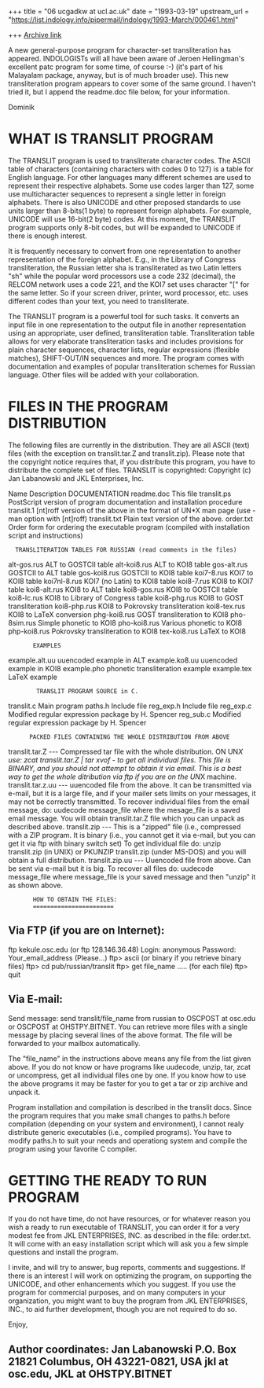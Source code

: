 +++
title = "06 ucgadkw at ucl.ac.uk"
date = "1993-03-19"
upstream_url = "https://list.indology.info/pipermail/indology/1993-March/000461.html"

+++
[Archive link](https://list.indology.info/pipermail/indology/1993-March/000461.html)

A new general-purpose program for character-set 
transliteration has appeared.  INDOLOGISTs will all have been aware
of Jeroen Hellingman's excellent patc program for some time, of 
course :-)  (it's part of his Malayalam package, anyway, but is 
of much broader use).  This new transliteration program appears 
to cover some of the same ground.  I haven't tried it, but I 
append the readme.doc file below, for your information.

Dominik


WHAT IS TRANSLIT PROGRAM
========================
The TRANSLIT program is used to transliterate character codes.
The ASCII table of characters (containing characters with codes 0 to 127)
is a table for English language. For other languages many different schemes
are used to represent their respective alphabets. Some use codes larger
than 127, some use multicharacter sequences to represent a single letter
in foreign alphabets. There is also UNICODE and other proposed standards
to use units larger than 8-bits(1 byte) to represent foreign alphabets.
For example, UNICODE will use 16-bit(2 byte) codes. At this moment, the
TRANSLIT program supports only 8-bit codes, but will be expanded to
UNICODE if there is enough interest.

It is frequently necessary to convert from one representation to another
representation of the foreign alphabet. E.g., in the Library of Congress
transliteration, the Russian letter sha is transliterated as two Latin
letters "sh" while the popular word processors use a code 232 (decimal),
the RELCOM network uses a code 221, and the KOI7 set uses character "["
for the same letter. So if your screen driver, printer, word processor,
etc. uses different codes than your text, you need to transliterate.

The TRANSLIT program is a powerful tool for such tasks. It converts an input
file in one representation to the output file in another representation using
an appropriate, user defined, transliteration table. Transliteration table
allows for very elaborate transliteration tasks and includes provisions for
plain character sequences, character lists, regular expressions (flexible
matches), SHIFT-OUT/IN sequences and more. The program comes with documentation
and examples of popular transliteration schemes for Russian language. Other
files will be added with your collaboration.

FILES IN THE PROGRAM DISTRIBUTION
================================
The following files are currently in the distribution. They are all ASCII
(text) files (with the exception on translit.tar.Z and translit.zip).
Please note that the copyright notice requires that, if you distribute this
program, you have to distribute the complete set of files.
TRANSLIT is copyrighted: Copyright (c) Jan Labanowski and JKL Enterprises, Inc.

  Name                   Description
      DOCUMENTATION
readme.doc        This file
translit.ps       PostScript version of program documentation and
                  installation procedure
translit.1        [nt]roff version of the above in the format
                     of UN*X man page  (use -man option with [nt]roff)
translit.txt      Plain text version of the above.
order.txt         Order form for ordering the executable program (compiled
                  with installation script and instructions)

      TRANSLITERATION TABLES FOR RUSSIAN (read comments in the files)
alt-gos.rus       ALT to GOSTCII table
alt-koi8.rus      ALT to KOI8 table
gos-alt.rus       GOSTCII to ALT table
gos-koi8.rus      GOSTCII to KOI8 table
koi7-8.rus        KOI7 to KOI8 table
koi7nl-8.rus      KOI7 (no Latin) to KOI8 table
koi8-7.rus        KOI8 to KOI7 table
koi8-alt.rus      KOI8 to ALT table
koi8-gos.rus      KOI8 to GOSTCII table
koi8-lc.rus       KOI8 to Library of Congress table
koi8-phg.rus      KOI8 to GOST transliteration
koi8-php.rus      KOI8 to Pokrovsky transliteration
koi8-tex.rus      KOI8 to LaTeX conversion
phg-koi8.rus      GOST transliteration to KOI8
pho-8sim.rus      Simple phonetic to KOI8
pho-koi8.rus      Various phonetic to KOI8
php-koi8.rus      Pokrovsky transliteration to KOI8
tex-koi8.rus      LaTeX to KOI8

           EXAMPLES
example.alt.uu    uuencoded example in ALT
example.ko8.uu    uuencoded example in KOI8
example.pho       phonetic transliteration example
example.tex       LaTeX example

            TRANSLIT PROGRAM SOURCE in C.
translit.c        Main program
paths.h           Include file
reg_exp.h         Include file
reg_exp.c         Modified regular expression package by H. Spencer
reg_sub.c         Modified regular expression package by H. Spencer


          PACKED FILES CONTAINING THE WHOLE DISTRIBUTION FROM ABOVE
translit.tar.Z   ---   Compressed tar file with the whole distribution.
                          ON UN*X use:
                             zcat translit.tar.Z | tar xvof -
                          to get all individual files. This file is BINARY, and
                          you should not attempt to obtain it via email.
                          This is a best way to get the whole ditribution via
                          ftp if you are on the UN*X machine.
translit.tar.z.uu ---  uuencoded file from the above. It can be transmitted
                       via e-mail, but it is a large file, and if your mailer
                       sets limits on your messages, it may not be correctly
                       transmitted. To recover individual files from the
                       email message, do:
                         uudecode message_file
                       where the mesage_file is a saved email message.
                       You will obtain translit.tar.Z file which you can
                       unpack as described above.
translit.zip     ---   This is a "zipped" file (i.e., compressed with a ZIP
                       program. It is binary (i.e., you cannot get it via
                       e-mail, but you can get it via ftp with binary switch
                       set) To get individual file do:
                         unzip translit.zip  (in UNIX)
                       or
                         PKUNZIP translit.zip (under MS-DOS)
                       and you will obtain a full distribution.
translit.zip.uu  ---   Uuencoded file from above. Can be sent via e-mail but
                       it is big. To recover all files do:
                          uudecode message_file
                       where message_file is your saved message and then
                       "unzip" it as shown above.


           HOW TO OBTAIN THE FILES:
           =======================

Via FTP (if you are on Internet):
---------------------------------
  ftp kekule.osc.edu           (or ftp 128.146.36.48)
  Login: anonymous
  Password: Your_email_address (Please...)
  ftp> ascii       (or binary if you retrieve binary files)
  ftp> cd pub/russian/translit
  ftp> get file_name
     .....     (for each file)
  ftp> quit

Via E-mail:
-----------
  Send message:
     send translit/file_name from russian
  to OSCPOST at osc.edu or OSCPOST at OHSTPY.BITNET. You can retrieve more files
  with a single message by placing several lines of the above format.
  The file will be forwarded to your mailbox automatically.

The "file_name" in the instructions above means any file from the list
given above. If you do not know or have programs like uudecode, unzip, tar,
zcat or uncompress, get all individual files one by one. If you know how
to use the above programs it may be faster for you to get a tar or zip
archive and unpack it.

Program installation and compilation is described in the translit docs.
Since the program requires that you make small changes to paths.h before
compilation (depending on your system and environment), I cannot realy
distribute generic executables (i.e., compiled programs). You have to modify
paths.h to suit your needs and operationg system and compile the program using
your favorite C compiler.

GETTING THE READY TO RUN PROGRAM
================================
If you do not have time, do not have resources, or for whatever reason
you wish a ready to run executable of TRANSLIT, you can order it for
a very modest fee from JKL ENTERPRISES, INC. as described in the file:
order.txt. It will come with an easy installation script which will ask
you a few simple questions and install the program.

I invite, and will try to answer, bug reports, comments and suggestions.
If there is an interest I will work on optimizing the program, on supporting
the UNICODE, and other enhancements which you suggest. If you use the
program for commercial purposes, and on many computers in your organization,
you might want to buy the program from JKL ENTERPRISES, INC., to aid further
development, though you are not required to do so.


Enjoy,

Author coordinates:
Jan Labanowski
P.O. Box 21821
Columbus, OH 43221-0821, USA
jkl at osc.edu, JKL at OHSTPY.BITNET
------------------------------










